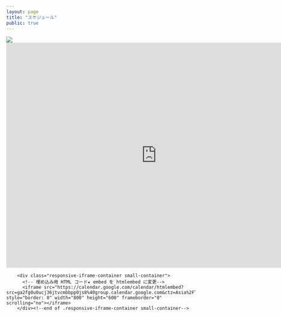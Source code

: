 ```yaml
---
layout: page
title: "スケジュール"
public: true
---
```


<img src="{{ site.baseurl }}/assets/kenhamo.png" class="profile">

<div class="gc_wrapper">
        <div class="responsive-iframe-container big-container"> 
          <!-- 埋め込み用 HTML コード -->
          <iframe src="https://calendar.google.com/calendar/embed?src=ga2fg0u0ucj36jtvcmbbpp0js8%40group.calendar.google.com&ctz=Asia%2FTokyo" style="border: 0" width="800" height="600" frameborder="0" scrolling="no"></iframe>
        </div><!--end of .responsive-iframe-container big-container-->
        
        <div class="responsive-iframe-container small-container"> 
          <!-- 埋め込み用 HTML コード★ embed を htmlembed に変更-->
          <iframe src="https://calendar.google.com/calendar/htmlembed?src=ga2fg0u0ucj36jtvcmbbpp0js8%40group.calendar.google.com&ctz=Asia%2FTokyo" style="border: 0" width="800" height="600" frameborder="0" scrolling="no"></iframe>
        </div><!--end of .responsive-iframe-container small-container--> 
        
</div><!--end of .gc_wrapper-->

